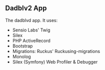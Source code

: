 Dadblv2 App
--------
The dadblvd app.
It uses:
- Sensio Labs' Twig
- Silex
- PHP ActiveRecord
- Bootstrap
- Migrations: Ruckus' Ruckusing-migrations
- Monolog
- Silex (Symfony) Web Profiler & Debugger

